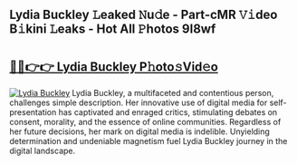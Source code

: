 ## Lydia Buckley 𝙻eaked 𝙽u𝚍e - Part-cMR 𝚅𝚒deo B𝚒kini 𝙻eaks - Hot All 𝙿hotos 9I8wf

# <h2><a href="http://ld0vhjj.urlbe.top/?page=Lydia+Buckley">🔗🔗👉👉 Lydia Buckley P𝚑oto𝚜Vid𝚎o</a></h2>

[![Lydia Buckley](https://i.imgur.com/eBuTRDB.gif)](http://ld0vhjj.urlbe.top/?page=Lydia+Buckley)
Lydia Buckley, a multifaceted and contentious person, challenges simple description. Her innovative use of digital media for self-presentation has captivated and enraged critics, stimulating debates on consent, morality, and the essence of online communities. Regardless of her future decisions, her mark on digital media is indelible. Unyielding determination and undeniable magnetism fuel Lydia Buckley journey in the digital landscape.
